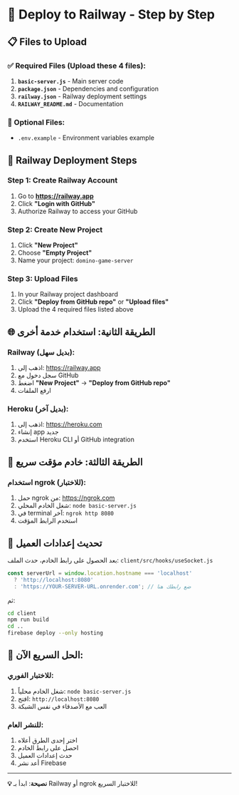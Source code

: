 # 🚂 Deploy to Railway - Step by Step

## 📋 Files to Upload

### ✅ Required Files (Upload these 4 files):
1. **`basic-server.js`** - Main server code
2. **`package.json`** - Dependencies and configuration
3. **`railway.json`** - Railway deployment settings
4. **`RAILWAY_README.md`** - Documentation

### 📁 Optional Files:
- `.env.example` - Environment variables example

## 🚂 Railway Deployment Steps

### Step 1: Create Railway Account
1. Go to **https://railway.app**
2. Click **"Login with GitHub"**
3. Authorize Railway to access your GitHub

### Step 2: Create New Project
1. Click **"New Project"**
2. Choose **"Empty Project"**
3. Name your project: `domino-game-server`

### Step 3: Upload Files
1. In your Railway project dashboard
2. Click **"Deploy from GitHub repo"** or **"Upload files"**
3. Upload the 4 required files listed above

## 🌐 الطريقة الثانية: استخدام خدمة أخرى

### Railway (بديل سهل):
1. اذهب إلى: https://railway.app
2. سجل دخول مع GitHub
3. اضغط **"New Project"** → **"Deploy from GitHub repo"**
4. ارفع الملفات

### Heroku (بديل آخر):
1. اذهب إلى: https://heroku.com
2. إنشاء app جديد
3. استخدم Heroku CLI أو GitHub integration

## 🔧 الطريقة الثالثة: خادم مؤقت سريع

### استخدام ngrok (للاختبار):
1. حمل ngrok من: https://ngrok.com
2. شغل الخادم المحلي: `node basic-server.js`
3. في terminal آخر: `ngrok http 8080`
4. استخدم الرابط المؤقت

## 📝 تحديث إعدادات العميل

بعد الحصول على رابط الخادم، حدث الملف:
`client/src/hooks/useSocket.js`

```javascript
const serverUrl = window.location.hostname === 'localhost' 
  ? 'http://localhost:8080'
  : 'https://YOUR-SERVER-URL.onrender.com'; // ضع رابطك هنا
```

ثم:
```bash
cd client
npm run build
cd ..
firebase deploy --only hosting
```

## 🎯 الحل السريع الآن:

### للاختبار الفوري:
1. شغل الخادم محلياً: `node basic-server.js`
2. افتح: `http://localhost:8080`
3. العب مع الأصدقاء في نفس الشبكة

### للنشر العام:
1. اختر إحدى الطرق أعلاه
2. احصل على رابط الخادم
3. حدث إعدادات العميل
4. أعد نشر Firebase

---

**💡 نصيحة**: ابدأ بـ Railway أو ngrok للاختبار السريع!
